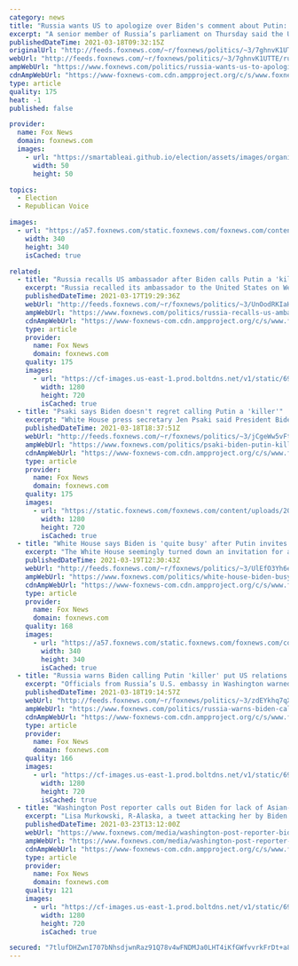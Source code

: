```yaml
---
category: news
title: "Russia wants US to apologize over Biden's comment about Putin: report"
excerpt: "A senior member of Russia’s parliament on Thursday said the U.S. should apologize after President Biden said he agreed that Russian President Vladimir Putin was a killer, and the official indicated that the Kremlin could take additional action after recalling its ambassador to the U.S."
publishedDateTime: 2021-03-18T09:32:15Z
originalUrl: "http://feeds.foxnews.com/~r/foxnews/politics/~3/7ghnvK1UTTE/russia-wants-us-to-apologize-over-bidens-comment-about-putin"
webUrl: "http://feeds.foxnews.com/~r/foxnews/politics/~3/7ghnvK1UTTE/russia-wants-us-to-apologize-over-bidens-comment-about-putin"
ampWebUrl: "https://www.foxnews.com/politics/russia-wants-us-to-apologize-over-bidens-comment-about-putin.amp"
cdnAmpWebUrl: "https://www-foxnews-com.cdn.ampproject.org/c/s/www.foxnews.com/politics/russia-wants-us-to-apologize-over-bidens-comment-about-putin.amp"
type: article
quality: 175
heat: -1
published: false

provider:
  name: Fox News
  domain: foxnews.com
  images:
    - url: "https://smartableai.github.io/election/assets/images/organizations/foxnews.com-50x50.jpg"
      width: 50
      height: 50

topics:
  - Election
  - Republican Voice

images:
  - url: "https://a57.foxnews.com/static.foxnews.com/foxnews.com/content/uploads/2018/09/340/340/demarche.jpg?ve=1&tl=1"
    width: 340
    height: 340
    isCached: true

related:
  - title: "Russia recalls US ambassador after Biden calls Putin a 'killer'"
    excerpt: "Russia recalled its ambassador to the United States on Wednesday after President Biden said he agreed that Russian President Vladimir Putin was a “killer” and threatened further sanctions during a televised interview, according to a report."
    publishedDateTime: 2021-03-17T19:29:36Z
    webUrl: "http://feeds.foxnews.com/~r/foxnews/politics/~3/UnOodRKIaHc/russia-recalls-us-ambassador-biden-calls-putin-killer-threatens-action-over-election-meddling"
    ampWebUrl: "https://www.foxnews.com/politics/russia-recalls-us-ambassador-biden-calls-putin-killer-threatens-action-over-election-meddling.amp"
    cdnAmpWebUrl: "https://www-foxnews-com.cdn.ampproject.org/c/s/www.foxnews.com/politics/russia-recalls-us-ambassador-biden-calls-putin-killer-threatens-action-over-election-meddling.amp"
    type: article
    provider:
      name: Fox News
      domain: foxnews.com
    quality: 175
    images:
      - url: "https://cf-images.us-east-1.prod.boltdns.net/v1/static/694940094001/39041886-9779-4d90-b746-af3b50921d47/222f1f6b-7e21-46cc-ad7c-95efdbee56f8/1280x720/match/image.jpg"
        width: 1280
        height: 720
        isCached: true
  - title: "Psaki says Biden doesn't regret calling Putin a 'killer'"
    excerpt: "White House press secretary Jen Psaki said President Biden does not regret calling Russian President Vladimir Putin a killer. "
    publishedDateTime: 2021-03-18T18:37:51Z
    webUrl: "http://feeds.foxnews.com/~r/foxnews/politics/~3/jCgeWw5vFtg/psaki-biden-putin-killer-mbs"
    ampWebUrl: "https://www.foxnews.com/politics/psaki-biden-putin-killer-mbs.amp"
    cdnAmpWebUrl: "https://www-foxnews-com.cdn.ampproject.org/c/s/www.foxnews.com/politics/psaki-biden-putin-killer-mbs.amp"
    type: article
    provider:
      name: Fox News
      domain: foxnews.com
    quality: 175
    images:
      - url: "https://static.foxnews.com/foxnews.com/content/uploads/2021/03/Psaki-318-3.jpg"
        width: 1280
        height: 720
        isCached: true
  - title: "White House says Biden is 'quite busy' after Putin invites president for 'live' chat"
    excerpt: "The White House seemingly turned down an invitation for a \"live\" public conversation with Russian President Vladimir Putin, saying President Biden is \"quite busy\" this weekend. "
    publishedDateTime: 2021-03-19T12:30:43Z
    webUrl: "http://feeds.foxnews.com/~r/foxnews/politics/~3/UlEfO3Yh6eA/white-house-biden-busy-putin-live-chat"
    ampWebUrl: "https://www.foxnews.com/politics/white-house-biden-busy-putin-live-chat.amp"
    cdnAmpWebUrl: "https://www-foxnews-com.cdn.ampproject.org/c/s/www.foxnews.com/politics/white-house-biden-busy-putin-live-chat.amp"
    type: article
    provider:
      name: Fox News
      domain: foxnews.com
    quality: 168
    images:
      - url: "https://a57.foxnews.com/static.foxnews.com/foxnews.com/content/uploads/2020/10/340/340/brooke-singman-headshot.jpg?ve=1&tl=1"
        width: 340
        height: 340
        isCached: true
  - title: "Russia warns Biden calling Putin 'killer' put US relations 'under the threat of collapse'"
    excerpt: "Officials from Russia’s U.S. embassy in Washington warned Thursday that President Biden’s public criticism of Russian President Vladimir Putin had put strained relations between the two nations “under the threat of collapse.”"
    publishedDateTime: 2021-03-18T19:14:57Z
    webUrl: "http://feeds.foxnews.com/~r/foxnews/politics/~3/zdEYkhq7qXQ/russia-warns-biden-calling-putin-killer-put-us-relations-under-the-threat-of-collapse"
    ampWebUrl: "https://www.foxnews.com/politics/russia-warns-biden-calling-putin-killer-put-us-relations-under-the-threat-of-collapse.amp"
    cdnAmpWebUrl: "https://www-foxnews-com.cdn.ampproject.org/c/s/www.foxnews.com/politics/russia-warns-biden-calling-putin-killer-put-us-relations-under-the-threat-of-collapse.amp"
    type: article
    provider:
      name: Fox News
      domain: foxnews.com
    quality: 166
    images:
      - url: "https://cf-images.us-east-1.prod.boltdns.net/v1/static/694940094001/8b8a731c-8de1-4ce6-a352-dbb5195db15e/c9d8fa38-4723-4d3a-8207-63801bcca037/1280x720/match/image.jpg"
        width: 1280
        height: 720
        isCached: true
  - title: "Washington Post reporter calls out Biden for lack of Asian-Americans in executive Cabinet positions"
    excerpt: "Lisa Murkowski, R-Alaska, a tweet attacking her by Biden's budget director nominee Neera Tanden, accusing her of sabotaging the nomination. Tanden's nomination was eventually pulled after she lost the support of Sen. Joe Manchin, D-W.Va., and gained no ..."
    publishedDateTime: 2021-03-23T13:12:00Z
    webUrl: "https://www.foxnews.com/media/washington-post-reporter-biden-asian-americans-cabinet"
    ampWebUrl: "https://www.foxnews.com/media/washington-post-reporter-biden-asian-americans-cabinet.amp"
    cdnAmpWebUrl: "https://www-foxnews-com.cdn.ampproject.org/c/s/www.foxnews.com/media/washington-post-reporter-biden-asian-americans-cabinet.amp"
    type: article
    provider:
      name: Fox News
      domain: foxnews.com
    quality: 121
    images:
      - url: "https://cf-images.us-east-1.prod.boltdns.net/v1/static/694940094001/dbab02ba-70d9-476a-99a4-f1a7d77d997d/13cbac25-028a-465c-955b-9efadab22769/1280x720/match/image.jpg"
        width: 1280
        height: 720
        isCached: true

secured: "7tlufDHZwnI707bNhsdjwnRaz91Q78v4wFNDMJa0LHT4iKfGWfvvrkFrDt+a8zxp5zPqs4+CGVM3Wz8V+HUvdn36lfr9zUCT/kz/RnSQzLCDIjOy/P+76vLPcR5+SBprUfeaJkhae4v1SfoXKlYa/DAevVBj9oU9c3/Pgdzg5tjftV8U0kwA2VzYMOlWPGfctW80+XCwzwS0xiXX3y5dwo5MjT4A8KE99IEC2Qzg3VFomEGCLYGPcN01HT16p0bu7HhC+lC/aV00crFZvSe6e16fsnpOqubX4Fuza+cEnIc6EAEHfOlJXmqlp1IbdngebmssVtJHGsJ1SBUcjhBukZNflRh3Sy9Mn/QWhqiixp4=;G50dADYPDgThC+1TSNxDVw=="
---
```


